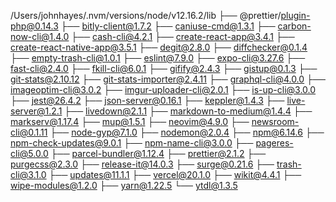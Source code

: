 /Users/johnhayes/.nvm/versions/node/v12.16.2/lib
├── @prettier/plugin-php@0.14.3
├── bitly-client@1.7.2
├── caniuse-cmd@1.3.1
├── carbon-now-cli@1.4.0
├── cash-cli@4.2.1
├── create-react-app@3.4.1
├── create-react-native-app@3.5.1
├── degit@2.8.0
├── diffchecker@0.1.4
├── empty-trash-cli@1.0.1
├── eslint@7.9.0
├── expo-cli@3.27.6
├── fast-cli@2.4.0
├── fkill-cli@6.0.1
├── gifify@2.4.3
├── gistup@0.1.3
├── git-stats@2.10.12
├── git-stats-importer@2.4.11
├── graphql-cli@4.0.0
├── imageoptim-cli@3.0.2
├── imgur-uploader-cli@2.0.1
├── is-up-cli@3.0.0
├── jest@26.4.2
├── json-server@0.16.1
├── keppler@1.4.3
├── live-server@1.2.1
├── livedown@2.1.1
├── markdown-to-medium@1.4.4
├── markserv@1.17.4
├── mup@1.5.1
├── neovim@4.9.0
├── newsroom-cli@0.1.11
├── node-gyp@7.1.0
├── nodemon@2.0.4
├── npm@6.14.6
├── npm-check-updates@9.0.1
├── npm-name-cli@3.0.0
├── pageres-cli@5.0.0
├── parcel-bundler@1.12.4
├── prettier@2.1.2
├── purgecss@2.3.0
├── release-it@14.0.3
├── surge@0.21.6
├── trash-cli@3.1.0
├── updates@11.1.1
├── vercel@20.1.0
├── wikit@4.4.1
├── wipe-modules@1.2.0
├── yarn@1.22.5
└── ytdl@1.3.5

